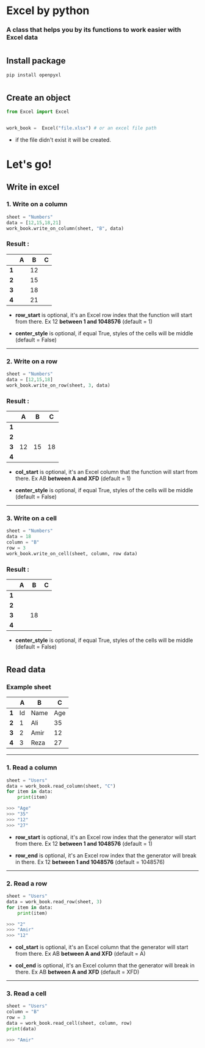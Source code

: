 # Excel by python

### A class that helps you by its functions to work easier with Excel data

#

## Install package

```bash
pip install openpyxl
```

#

## Create an object

```python
from Excel import Excel


work_book =  Excel("file.xlsx") # or an excel file path
```

- if the file didn't exist it will be created.

#

# Let's go!

## Write in excel

### 1. Write on a column

```python
sheet = "Numbers"
data = [12,15,18,21]
work_book.write_on_column(sheet, "B", data)

```

### Result :

|       | A   | B   | C   |
| ----- | --- | --- | --- |
| **1** |     | 12  |     |
| **2** |     | 15  |     |
| **3** |     | 18  |     |
| **4** |     | 21  |     |

* **row_start** is optional, it's an Excel row index that the function will start from there. Ex 12 **between 1 and 1048576** (default = 1)

* **center_style** is optional, if equal True, styles of the cells will be middle (default = False)
---


### 2. Write on a row

```python
sheet = "Numbers"
data = [12,15,18]
work_book.write_on_row(sheet, 3, data)
```

### Result :

|       | A   | B   | C   |
| ----- | --- | --- | --- |
| **1** |     |     |     |
| **2** |     |     |     |
| **3** | 12  | 15  | 18  |
| **4** |     |     |     |

* **col_start** is optional, it's an Excel column that the function will start from there. Ex AB **between A and XFD** (default = 1)

* **center_style** is optional, if equal True, styles of the cells will be middle (default = False)

---

### 3. Write on a cell

```python
sheet = "Numbers"
data = 18
column = "B"
row = 3
work_book.write_on_cell(sheet, column, row data)
```

### Result :

|       | A   | B   | C   |
| ----- | --- | --- | --- |
| **1** |     |     |     |
| **2** |     |     |     |
| **3** |     | 18  |     |
| **4** |     |     |     |

* **center_style** is optional, if equal True, styles of the cells will be middle (default = False)

#

## Read data

### Example sheet

|       | A   | B    | C   |
| ----- | --- | ---- | --- |
| **1** | Id  | Name | Age |
| **2** | 1   | Ali  | 35  |
| **3** | 2   | Amir | 12  |
| **4** | 3   | Reza | 27  |

---

### 1. Read a column

```python
sheet = "Users"
data = work_book.read_column(sheet, "C")
for item in data:
    print(item)

>>> "Age"
>>> "35"
>>> "12"
>>> "27"
```
* **row_start** is optional, it's an Excel row index that the generator will start from there. Ex 12 **between 1 and 1048576** (default = 1)

* **row_end** is optional, it's an Excel row index that the generator will break in there. Ex 12 **between 1 and 1048576** (default = 1048576)
---

### 2. Read a row

```python
sheet = "Users"
data = work_book.read_row(sheet, 3)
for item in data:
    print(item)

>>> "2"
>>> "Amir"
>>> "12"
```
* **col_start** is optional, it's an Excel column that the generator will start from there. Ex AB **between A and XFD** (default = A)

* **col_end** is optional, it's an Excel column that the generator will break in there. Ex AB **between A and XFD** (default = XFD)
---

### 3. Read a cell

```python
sheet = "Users"
column = "B"
row = 3
data = work_book.read_cell(sheet, column, row)
print(data)

>>> "Amir"
```
